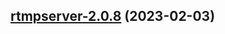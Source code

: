 

## [rtmpserver-2.0.8](https://github.com/truecharts/charts/compare/rtmpserver-2.0.7...rtmpserver-2.0.8) (2023-02-03)

